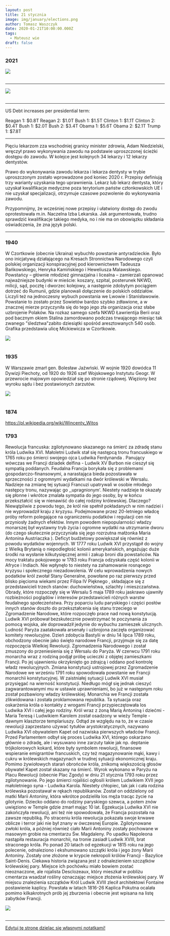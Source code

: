 ```yaml
---
layout: post
title: 21 stycznia
image: img/january/elections.png
author: Tomasz Waszczyk
date: 2020-01-21T10:00:00.000Z
tags:
  - Mateusz wie
draft: false  
---
```


### 2021

<img src="./img/january/elections.png"><br><br>

---

<img src="./img/january/mateuszwie.jpeg"><br><br>

---

US Debt increases per presidential term:

Reagan 1: $0.8T
Reagan 2: $1.0T
Bush 1:      $1.5T
Clinton 1:  $1.1T
Clinton 2:  $0.4T
Bush 1:      $2.0T
Bush 2:     $3.4T
Obama 1:  $5.6T
Obama 2:  $2.1T
Trump 1:    $7.8T

---

Pięciu lekarzom zza wschodniej granicy minister zdrowia, Adam Niedzielski, wręczył prawo wykonywania zawodu na podstawie uproszczonej ścieżki dostępu do zawodu. W kolejce jest kolejnych 34 lekarzy i 12 lekarzy dentystów.

Prawo do wykonywania zawodu lekarza i lekarza dentysty w trybie uproszczonym zostało wprowadzone pod koniec 2020 r. Przepisy definiują trzy warianty uzyskania tego uprawnienia. Lekarz lub lekarz dentysta, który uzyskał kwalifikacje medyczne poza terytorium państw członkowskich UE i nie uzyskał specjalizacji, otrzymuje czasowe pozwolenie do wykonywania zawodu.

Przypomnijmy, że wcześniej nowe przepisy i ułatwiony dostęp do zwodu oprotestowała m.in. Naczelna Izba Lekarska. Jak argumentowała, trudno sprawdzić kwalifikacje takiego medyka, no i nie ma on obowiązku składania oświadczenia, że zna język polski.

---

### 1940

W Czortkowie (obecnie Ukraina) wybuchło powstanie antyradzieckie. Było ono inicjatywą działającego na Kresach Stronnictwa Narodowego czyli polskiej organizacji konspiracyjnej pod kierownictwem Tadeusza Bańkowskiego, Henryka Kamińskiego i Heweliusza Malawskiego.
Powstańcy – głównie młodzież gimnazjalna i
licealna – zamierzali opanować najważniejsze
budynki w mieście: koszary, szpital, posterunek
NKWD, milicji, sąd, pocztę i dworzec kolejowy, a
następnie zdobytym pociągiem dotrzeć do
Rumunii, gdzie planowali dołączenie do polskich oddziałów. Liczyli też na jednoczesny wybuch powstania we Lwowie i Stanisławowie.
Powstanie to zostało przez Sowietów bardzo szybko zdławione, a w znacznej mierze przyczyniła się do tego jego zła organizacja oraz słabe uzbrojenie Polaków.
Na rozkaz samego szefa NKWD Ławrientija Berii oraz pod bacznym okiem Stalina zamordowano podczas trwającego miesiąc tak zwanego "śledztwa"zabito dziesiątki spośród aresztowanych 540 osób.
Grafika przedstawia ulicę Mickiewicza w Czortkowie.

<img src="./img/january/czortakowie.jpg"/><br><br>

### 1935

W Warszawie zmarł gen. Bolesław Jaźwński. W wojnie 1920 dowódca 11 Dywizji Piechoty, od 1920 do 1926 szef Wojskowego Instytutu Geogr. W przewrocie majowym opowiedział się po stronie rządowej. Więziony bez wyroku sądu i bez postawionych zarzutów.

<img src="./img/april/jazwinski.jpeg"><br><br>

### 1874

https://pl.wikipedia.org/wiki/Wincenty_Witos

### 1793

Rewolucja francuska: zgilotynowano skazanego na śmierć za zdradę stanu króla Ludwika XVI.
Małoletni Ludwik stał się następcą tronu francuskiego w 1765 roku po śmierci swojego ojca Ludwika Ferdynanda . Panujący wówczas we Francji dziadek delfina - Ludwik XV Burbon nie cieszył się sympatią poddanych. Feudalna Francja borykała się z problemami gospodarczo-finansowymi, a narastająca bieda pozostawała w sprzeczności z ogromnymi wydatkami na dwór królewski w Wersalu. Nadzieje na zmianę tej sytuacji Francuzi upatrywali w osobie młodego następcy tronu, nazywając go ,,upragnionym'. Niestety nadzieje te okazały się płonne i wkrótce zmalała sympatia do jego osoby, by w końcu przekształcić się w nienawiść do całej rodziny królewskiej. Dlaczego? Niewątpliwie z powodu tego, że król nie spełnił pokładanych w nim nadziei i nie wyprowadził kraju z kryzysu. Podejmowane przez 20-letniego władcę próby reform polegające na ograniczeniu podatków i regulacji cen nie przyniosły żadnych efektów. Innym powodem niepopularności władzy monarszej był wystawny tryb życia i ogromne wydatki na utrzymanie dworu (do czego skutecznie przyczyniała się jego rozrzutna małżonka Maria Antonina Austriaczka ). Deficyt budżetowy powiększał się również z powodu wydatków wojennych. W 1777 roku Ludwik XVI przystąpił do wojny z Wielką Brytanią o niepodległość kolonii amerykańskich, angażując duże środki na wysłanie kilkutysięcznej armii i zakup broni dla powstańców.
Na mocy traktatu pokojowego w 1783 roku Francja odzyskała część kolonii w Afryce i Indiach. Nie wpłynęło to niestety na zahamowanie rosnącego kryzysu i społecznego niezadowolenia.
W celu wprowadzenia nowych podatków król zwołał Stany Generalne, powołane po raz pierwszy przed blisko pięcioma wiekami przez Filipa IV Pięknego , składające się z przedstawicieli trzech stanów: duchowieństwa, szlachty i mieszczaństwa. Obrady, które rozpoczęły się w Wersalu 5 maja 1789 roku jaskrawo ujawniły rozbieżności poglądów i interesów przedstawicieli różnych warstw feudalnego społeczeństwa. Przy poparciu ludu paryskiego i części posłów innych stanów doszło do przekształcenia się stanu trzeciego w Zgromadzenie Narodowe, które rozpoczęło prace nad nową konstytucją. Ludwik XVI próbował bezskutecznie powstrzymać te poczynania za pomocą wojska, ale doprowadził jedynie do wybuchu zamieszek ulicznych. Ludność Paryża zaatakowała arsenały i uzbrojona zaczęła organizować komitety rewolucyjne. Dzień zdobycia Bastylii w dniu 14 lipca 1789 roku, obchodzony obecnie jako święto narodowe Francji, przyjmuje się za datę rozpoczęcia Wielkiej Rewolucji.
Zgromadzenia Narodowego i został zmuszony do przeniesienia się z Wersalu do Paryża. W czerwcu 1791 roku monarcha wraz z rodziną podjął próbę ucieczki z objętej zamieszkami Francji. Po jej ujawnieniu okrzyknięto go zdrajcą i oddano pod kontrolę władz rewolucyjnych. Zmiana konstytucji ustrojowej przez Zgromadzenie Narodowe we wrześniu 1791 roku spowodowała powstanie we Francji monarchii konstytucyjnej. W zaistniałej sytuacji Ludwik XVI musiał przysięgać na wierność konstytucji. Niedługo mógł się jednak cieszyć zagwarantowanymi mu w ustawie uprawnieniami, bo już w następnym roku został pozbawiony władzy królewskiej. Monarchia we Francji została zlikwidowana i została proklamowana republika.
Ta sytuacja oraz oskarżenia króla o kontakty z wrogami Francji przypieczętowała los Ludwika XVI i całej jego rodziny. Król wraz z żoną Marią Antoniną i dziećmi - Maria Teresą i Ludwikiem Karolem został osadzony w wieży Temple - dawnym klasztorze templariuszy.
Odtąd ze względu na to, że w czasie rewolucji zaprzestano używać tytułów arystokratycznych, nazywano Ludwika XVI obywatelem Kapet od nazwiska pierwszych władców Francji.
Przed Parlamentem odbył się proces Ludwika XVI, którego oskarżano głównie o zdradę, ale i wysuwano inne zarzuty takie jak np. deptanie trójkolorowych kokard, które były symbolem rewolucji, finansowe wspieranie emigrantów francuskich, czy też magazynowanie mąki, kawy i cukru w królewskich magazynach w trudnej sytuacji ekonomicznej kraju. Pomimo żywiołowych starań obrońców króla, znikomą większością głosów obywatel Kapet został skazany na śmierć. Wyrok wykonano w Paryżu na Placu Rewolucji (obecnie Plac Zgody) w dniu 21 stycznia 1793 roku przez zgilotynowanie.
Po jego śmierci rojaliści ogłosili królem Ludwikiem XVII jego małoletniego syna - Ludwika Karola. Niestety chłopiec, tak jak i cała rodzina królewska pozostawał w rękach republikanów. Został on oddzielony od matki Marii Antoniny, która wkrótce podzieliła los męża tracąc życie na gilotynie. Dziecko oddano do rodziny paryskiego szewca, a potem znów uwięziono w Temple gdzie zmarł mając 10 lat.
Egzekucja Ludwika XVI nie zakończyła rewolucji, ani też nie spowodowała, że Francja pozostała na zawsze republiką. Po straceniu króla rewolucja pokazała swoje krwawe oblicze i terror jaki nie był znany w ówczesnej Europie. Zgilotynowane zwłoki króla, a później również ciało Marii Antoniny zostały pochowane w masowym grobie na cmentarzu Św. Magdaleny. Po upadku Napoleona nastąpiła restauracja monarchii, na tronie zasiadł Ludwik XVIII, brat straconego króla. Po ponad 20 latach od egzekucji w 1815 roku na jego polecenie, odnaleziono i ekshumowano szczątki króla i jego żony Marii Antoniny. Zostały one złożone w krypcie nekropoli królów Francji - Bazylice Saint-Denis.
Ciekawa historia związana jest z odnalezieniem szczątków królewskiej pary. Miejsce ich pochówku miało bowiem zostać nieoznaczone, ale rojalista Desclozeaux, który mieszkał w pobliżu cmentarza wsadzał rośliny oznaczając miejsce złożenia królewskiej pary. W miejscu znalezienia szczątków Król Ludwik XVIII zlecił architektowi Fontaine postawienie kaplicy. Powstała w latach 1816-26 Kaplica Pokutna ocalała pomimo kilkakrotnych prób jej zburzenia i obecnie jest wpisana na listę zabytków Francji.

<img src="./img/january/ludwik.jpg"><br><br>

---

<a href="https://github.com/TomaszWaszczyk/historia.waszczyk.com/edit/master/src/content/january-21.md" target="_blank">Edytuj tę stronę dzieląc się własnymi notatkami!</a>
